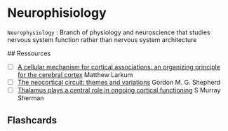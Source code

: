 # Neurophisiology

`Neurophysiology`
: Branch of physiology and neuroscience that studies nervous system function rather than nervous system architecture

## Ressources

- [ ] [A cellular mechanism for cortical associations: an organizing principle for the cerebral cortex](http://behavioralhealth2000.com/wp-content/uploads/2017/06/A-cellular-mechanism-for-cortical-associations-an-organizing-principle-for-the-cerebral-cortex.pdf) Matthew Larkum
- [ ] [The neocortical circuit: themes and variations](https://www.ncbi.nlm.nih.gov/pmc/articles/PMC4889215/) Gordon M. G. Shepherd
- [ ] [Thalamus plays a central role in ongoing cortical functioning](https://bpb-us-w2.wpmucdn.com/voices.uchicago.edu/dist/a/2050/files/2019/11/229-2016-sms-nn.pdf) S Murray Sherman

## Flashcards